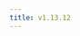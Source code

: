 ```yaml
---
title: v1.13.12
---
```


<!--add blocks of content here to add more sections to the community page -->
